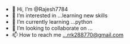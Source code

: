 - 👋 Hi, I’m @Rajesh7784
- 👀 I’m interested in ...learning new skills
- 🌱 I’m currently learning ...python
- 💞️ I’m looking to collaborate on ...
- 📫 How to reach me ...rrk288770@gmail.com

<!---
Rajesh7784/Rajesh7784 is a ✨ special ✨ repository because its `README.md` (this file) appears on your GitHub profile.
You can click the Preview link to take a look at your changes.
--->
